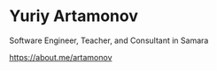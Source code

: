 # Yuriy Artamonov

Software Engineer, Teacher, and Consultant in Samara

https://about.me/artamonov
